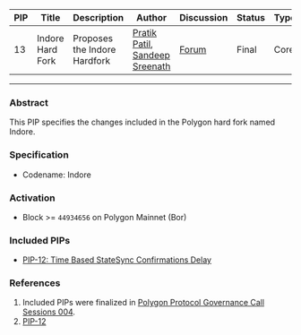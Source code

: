| PIP               | Title                           | Description          | Author                        | Discussion | Status | Type                                     | Date                  |
|-------------------|---------------------------------|----------------------|-------------------------------|------------|--------|------------------------------------------|-----------------------|
| 13 | Indore Hard Fork  | Proposes the Indore Hardfork | [Pratik Patil](https://github.com/pratikspatil024), [Sandeep Sreenath](https://github.com/ssandeep) | [Forum](https://forum.polygon.technology/t/indore-hard-fork/12272)  | Final | Core | 2023-06-27
---

### Abstract 

This PIP specifies the changes included in the Polygon hard fork named Indore.

### Specification

- Codename: Indore

### Activation

- Block >=  `44934656` on Polygon Mainnet (Bor)

### Included PIPs

- [PIP-12: Time Based StateSync Confirmations Delay](https://github.com/maticnetwork/Polygon-Improvement-Proposals/blob/main/PIPs/PIP-12.md)

### References

1. Included PIPs were finalized in [Polygon Protocol Governance Call Sessions 004](https://www.youtube.com/watch?v=DvL7-81IHbE&t=1s&ab_channel=PolygonLabs). 
2. [PIP-12](https://forum.polygon.technology/t/pip-12-time-based-statesync-confirmations-delay/11950/4)
